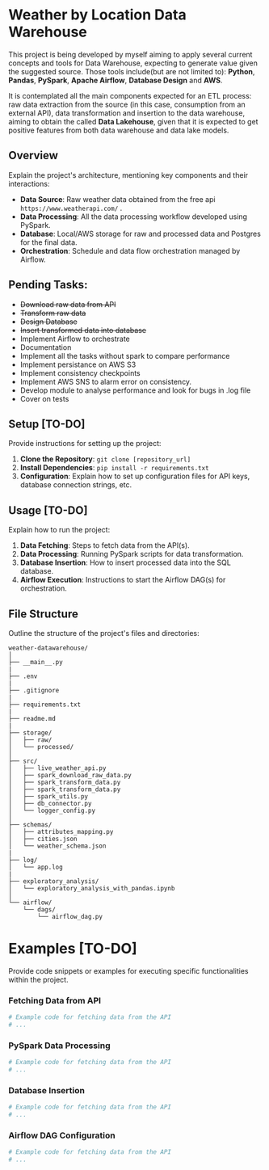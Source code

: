 # Weather by Location Data Warehouse

This project is being developed by myself aiming to apply several current concepts and tools for Data Warehouse, expecting to generate value given the suggested source. Those tools include(but are not limited to): **Python**, **Pandas**, **PySpark**, **Apache Airflow**, **Database Design** and **AWS**.

It is contemplated all the main components expected for an ETL process: raw data extraction from the source (in this case, consumption from an external API), data transformation and insertion to the data warehouse, aiming to obtain the called **Data Lakehouse**, given that it is expected to get positive features from both data warehouse and data lake models.

## Overview

Explain the project's architecture, mentioning key components and their interactions:

- **Data Source**: Raw weather data obtained from the free api `https://www.weatherapi.com/` .
- **Data Processing**: All the data processing workflow developed using PySpark.
- **Database**: Local/AWS storage for raw and processed data and Postgres for the final data.
- **Orchestration**: Schedule and data flow orchestration managed by Airflow.

## Pending Tasks:

- ~~Download raw data from API~~
- ~~Transform raw data~~
- ~~Design Database~~
- ~~Insert transformed data into database~~
- Implement Airflow to orchestrate
- Documentation
- Implement all the tasks without spark to compare performance
- Implement persistance on AWS S3
- Implement consistency checkpoints
- Implement AWS SNS to alarm error on consistency.
- Develop module to analyse performance and look for bugs in .log file
- Cover on tests


## Setup [TO-DO]

Provide instructions for setting up the project:

1. **Clone the Repository**: `git clone [repository_url]`
2. **Install Dependencies**: `pip install -r requirements.txt`
3. **Configuration**: Explain how to set up configuration files for API keys, database connection strings, etc.

## Usage [TO-DO]

Explain how to run the project:

1. **Data Fetching**: Steps to fetch data from the API(s).
2. **Data Processing**: Running PySpark scripts for data transformation.
3. **Database Insertion**: How to insert processed data into the SQL database.
4. **Airflow Execution**: Instructions to start the Airflow DAG(s) for orchestration.

## File Structure

Outline the structure of the project's files and directories:
```
weather-datawarehouse/
│
├── __main__.py
|
├── .env
|
├── .gitignore
|
├── requirements.txt
|
├── readme.md
|
├── storage/
│   ├── raw/
│   └── processed/
│
├── src/
│   ├── live_weather_api.py
│   ├── spark_download_raw_data.py
│   ├── spark_transform_data.py
│   ├── spark_transform_data.py
│   ├── spark_utils.py
│   ├── db_connector.py
│   └── logger_config.py
│
├── schemas/
│   ├── attributes_mapping.py
│   ├── cities.json
│   └── weather_schema.json
|
├── log/
│   └── app.log
|
├── exploratory_analysis/
│   └── exploratory_analysis_with_pandas.ipynb
│
└── airflow/
    └── dags/
        └── airflow_dag.py
```

# Examples [TO-DO]

Provide code snippets or examples for executing specific functionalities within the project.

### Fetching Data from API

```python
# Example code for fetching data from the API
# ...
```
### PySpark Data Processing

```python
# Example code for fetching data from the API
# ...
```

### Database Insertion


```python
# Example code for fetching data from the API
# ...
```
### Airflow DAG Configuration

```python
# Example code for fetching data from the API
# ...
```

